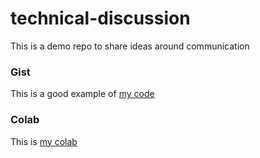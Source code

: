 # technical-discussion
This is a demo repo to share ideas around communication

### Gist
This is a good example of [my code](https://gist.github.com/kbzunder/56261cbef052fe7f5480d4f73f4eeeb3)

### Colab 
This is [my colab](https://colab.research.google.com/drive/1t2Rwh87C5TTaviYdm9OClM-6mgmMB2a2#scrollTo=hfoywMcTXXZp)
